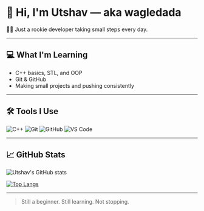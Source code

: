 # 👋 Hi, I'm Utshav — aka **wagledada**

🧑‍💻 Just a rookie developer taking small steps every day.

---

## 💻 What I'm Learning
- C++ basics, STL, and OOP
- Git & GitHub
- Making small projects and pushing consistently

---

## 🛠️ Tools I Use
![C++](https://img.shields.io/badge/C%2B%2B-00599C?style=flat&logo=c%2B%2B&logoColor=white)
![Git](https://img.shields.io/badge/Git-F05032?style=flat&logo=git&logoColor=white)
![GitHub](https://img.shields.io/badge/GitHub-181717?style=flat&logo=github&logoColor=white)
![VS Code](https://img.shields.io/badge/VS%20Code-007ACC?style=flat&logo=visual-studio-code&logoColor=white)

---

## 📈 GitHub Stats
![Utshav's GitHub stats](https://github-readme-stats.vercel.app/api?username=wagledada&show_icons=true&theme=tokyonight)

[![Top Langs](https://github-readme-stats.vercel.app/api/top-langs/?username=wagledada&layout=compact&theme=tokyonight)](https://github.com/wagledada)

---

> Still a beginner. Still learning. Not stopping.

<!--
**wagledada/wagledada** is a ✨ _special_ ✨ repository because its `README.md` (this file) appears on your GitHub profile.

Here are some ideas to get you started:

- 🔭 I’m currently working on ...
- 🌱 I’m currently learning ...
- 👯 I’m looking to collaborate on ...
- 🤔 I’m looking for help with ...
- 💬 Ask me about ...
- 📫 How to reach me: ...
- 😄 Pronouns: ...
- ⚡ Fun fact: ...
-->
